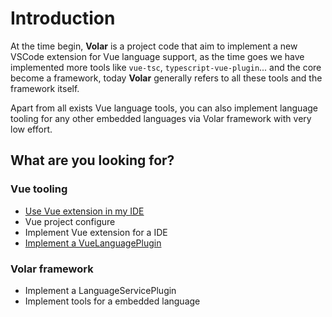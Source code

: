 # Introduction

At the time begin, **Volar** is a project code that aim to implement a new VSCode extension for Vue language support, as the time goes we have implemented more tools like `vue-tsc`, `typescript-vue-plugin`... and the core become a framework, today **Volar** generally refers to all these tools and the framework itself.

Apart from all exists Vue language tools, you can also implement language tooling for any other embedded languages via Volar framework with very low effort.

## What are you looking for?

### Vue tooling

- [Use Vue extension in my IDE](/vue/installation)
- Vue project configure
- Implement Vue extension for a IDE
- [Implement a VueLanguagePlugin](/vue/plugin-api)

### Volar framework

- Implement a LanguageServicePlugin
- Implement tools for a embedded language
